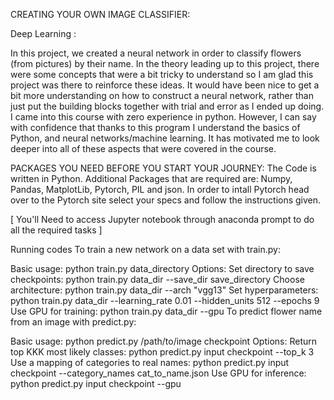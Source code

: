 CREATING YOUR OWN IMAGE CLASSIFIER:

Deep Learning :

In this project, we created a neural network in order to classify flowers (from pictures) by their name. In the theory leading up to this project, there were some concepts that were a bit tricky to understand so I am glad this project was there to reinforce these ideas.
It would have been nice to get a bit more understanding on how to construct a neural network, rather than just put the building blocks together with trial and error as I ended up doing.
I came into this course with zero experience in python. However, I can say with confidence that thanks to this program I understand the basics of Python, and neural networks/machine learning. It has motivated me to look deeper into all of these aspects that were covered in the course.

PACKAGES YOU NEED BEFORE YOU START YOUR JOURNEY: 
The Code is written in Python. Additional Packages that are required are: Numpy, Pandas, MatplotLib, Pytorch, PIL and json. In order to intall Pytorch head over to the Pytorch site select your specs and follow the instructions given.


[ You'll Need to access Jupyter notebook through anaconda prompt to do all the required tasks ]


Running codes
To train a new network on a data set with train.py:


Basic usage: python train.py data_directory
Options:
Set directory to save checkpoints: python train.py data_dir --save_dir save_directory
Choose architecture: python train.py data_dir --arch "vgg13"
Set hyperparameters: python train.py data_dir --learning_rate 0.01 --hidden_units 512 --epochs 9
Use GPU for training: python train.py data_dir --gpu
To predict flower name from an image with predict.py:

Basic usage: python predict.py /path/to/image checkpoint
Options:
Return top KKK most likely classes: python predict.py input checkpoint --top_k 3
Use a mapping of categories to real names: python predict.py input checkpoint --category_names cat_to_name.json
Use GPU for inference: python predict.py input checkpoint --gpu